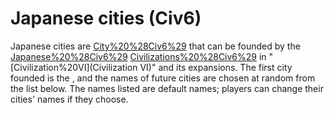# Japanese cities (Civ6)

Japanese cities are [City%20%28Civ6%29](cities) that can be founded by the [Japanese%20%28Civ6%29](Japanese) [Civilizations%20%28Civ6%29](civilization) in "[Civilization%20VI](Civilization VI)" and its expansions. The first city founded is the , and the names of future cities are chosen at random from the list below.
The names listed are default names; players can change their cities' names if they choose.